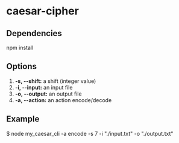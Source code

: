 # caesar-cipher

## Dependencies
npm install

## Options
1. **-s, --shift:** a shift (integer value)
2. **-i, --input:** an input file
3. **-o, --output:** an output file
4. **-a, --action:** an action encode/decode

## Example
$ node my_caesar_cli -a encode -s 7 -i "./input.txt" -o "./output.txt"
